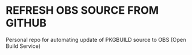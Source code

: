 # REFRESH OBS SOURCE FROM GITHUB

Personal repo for automating update of PKGBUILD source to OBS (Open Build Service)
